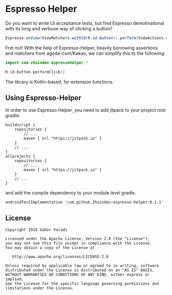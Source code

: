 # Espresso Helper

Do you want to write UI acceptance tests, but find Espresso demotivational with its long and verbose way of clicking a button?

``` java
Espresso.onView(ViewMatchers.withId(R.id.button)).perform(ViewActions.click())
```

Fret not! With the help of Espresso-Helper, heavily borrowing assertions and matchers from agoda-com/Kakao, we can simplify this to the following:

``` kotlin
import com.zhuinden.espressohelper.*

R.id.button.performClick()
```

The library is Kotlin-based, for extension functions.



## Using Espresso-Helper

In order to use Espresso Helper, you need to add jitpack to your project root gradle:

    buildscript {
        repositories {
            // ...
            maven { url "https://jitpack.io" }
        }
        // ...
    }
    allprojects {
        repositories {
            // ...
            maven { url "https://jitpack.io" }
        }
        // ...
    }


and add the compile dependency to your module level gradle.

    androidTestImplementation 'com.github.Zhuinden:espresso-helper:0.1.1'


## License

    Copyright 2018 Gabor Varadi

    Licensed under the Apache License, Version 2.0 (the "License");
    you may not use this file except in compliance with the License.
    You may obtain a copy of the License at

       http://www.apache.org/licenses/LICENSE-2.0

    Unless required by applicable law or agreed to in writing, software
    distributed under the License is distributed on an "AS IS" BASIS,
    WITHOUT WARRANTIES OR CONDITIONS OF ANY KIND, either express or implied.
    See the License for the specific language governing permissions and
    limitations under the License.
